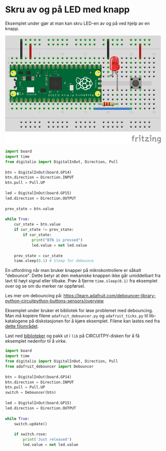 # Skru av og på LED med knapp

Eksemplet under gjør at man kan skru LED-en av og på ved hjelp av en knapp.

![Breadboard](button.png)

```python
import board
import time
from digitalio import DigitalInOut, Direction, Pull

btn = DigitalInOut(board.GP14)
btn.direction = Direction.INPUT
btn.pull = Pull.UP

led = DigitalInOut(board.GP15)
led.direction = Direction.OUTPUT

prev_state = btn.value

while True:
    cur_state = btn.value
    if cur_state != prev_state:
        if cur_state:
            print("BTN is pressed")
            led.value = not led.value

    prev_state = cur_state
    time.sleep(0.1) # Sleep for debounce
```

En utfordring når man bruker knapper på mikrokontrollere er såkalt "debounce". Dette betyr at den mekaniske knappen ikke går umiddelbart fra lavt til høyt signal eller tilbake. Prøv å fjerne `time.sleep(0.1)` fra eksemplet over og se om du merker rar oppførsel.

Les mer om debouncing på: https://learn.adafruit.com/debouncer-library-python-circuitpython-buttons-sensors/overview

Eksemplet under bruker et bibliotek for løse problemet med debouncing. Man må kopiere filene `adafruit_debouncer.py` og `adafruit_ticks.py` til lib-katalogene på diskstasjonen for å kjøre eksemplet. Filene kan lastes ned fra [dette filområdet](lib).

Last ned [biblioteker](button-debounce-libs.zip) og pakk ut i `lib` på CIRCUITPY-disken for å få eksemplet nedenfor til å virke.

```python
import board
import time
from digitalio import DigitalInOut, Direction, Pull
from adafruit_debouncer import Debouncer

btn = DigitalInOut(board.GP14)
btn.direction = Direction.INPUT
btn.pull = Pull.UP
switch = Debouncer(btn)

led = DigitalInOut(board.GP15)
led.direction = Direction.OUTPUT

while True:
    switch.update()

    if switch.rose:
        print('Just released')
        led.value = not led.value
```
